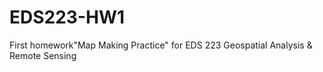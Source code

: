 # EDS223-HW1
First homework"Map Making Practice" for EDS 223 Geospatial Analysis &amp; Remote Sensing
